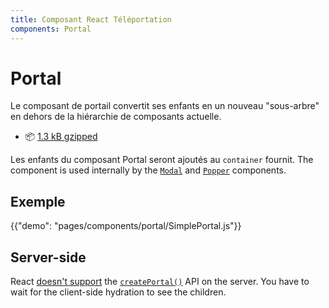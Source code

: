 ```yaml
---
title: Composant React Téléportation
components: Portal
---
```


# Portal

<p class="description">Le composant de portail convertit ses enfants en un nouveau "sous-arbre" en dehors de la hiérarchie de composants actuelle.</p>

- 📦 [1.3 kB gzipped](/size-snapshot)

Les enfants du composant Portal seront ajoutés au `container` fournit. The component is used internally by the [`Modal`](/components/modal/) and [`Popper`](/components/popper/) components.

## Exemple

{{"demo": "pages/components/portal/SimplePortal.js"}}

## Server-side

React [doesn't support](https://github.com/facebook/react/issues/13097) the [`createPortal()`](https://reactjs.org/docs/portals.html) API on the server. You have to wait for the client-side hydration to see the children.